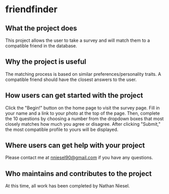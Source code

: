 # friendfinder
## What the project does
This project allows the user to take a survey and will match them to a compatible friend in the database.
## Why the project is useful
The matching process is based on similar preferences/personality traits.  A compatible friend should have the closest answers to the user.
## How users can get started with the project
Click the "Begin!" button on the home page to visit the survey page.  Fill in your name and a link to your photo at the top of the page.  Then, complete the 10 questions by choosing a number from the dropdown boxes that most closely matches how much you agree or disagree.  After clicking "Submit," the most compatible profile to yours will be displayed.
## Where users can get help with your project
Please contact me at nniesel90@gmail.com if you have any questions.
## Who maintains and contributes to the project
At this time, all work has been completed by Nathan Niesel.
